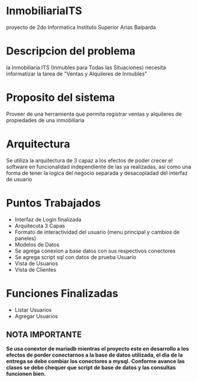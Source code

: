 # InmobiliariaITS
proyecto de 2do Informatica Instituto Superior Arias Balparda

# Descripcion del problema
la Inmobiliaria ITS (Inmubles para Todas las Situaciones) necesita informatizar la tarea de "Ventas y Alquileres de Inmubles"

# Proposito del sistema 
Proveer de una herramienta que permita registrar ventas y alquileres de propiedades de una inmobiliaria

# Arquitectura
Se utiliza la arquitectura de 3 capaz a los efectos de poder crecer el software en funcionalidad independiente de las ya realizadas,
asi como una forma de tener la logica del negocio separada y desacopladad del interfaz de usuario

# Puntos Trabajados
* Interfaz de Login finalizada
* Arquitecuta 3 Capas 
* Formato de interactividad del usuario (menu principal y cambios de paneles)
* Modelos de Datos
* Se agrega conexion a base datos con sus respectivos conectores
* Se agrega script sql con datos de prueba Usuario
* Vista de Usuarios
* Vista de Clientes

# Funciones Finalizadas
* Listar Usuarios
* Agregar Usuarios

## NOTA IMPORTANTE

**Se usa conextor de mariadb mientras el proyecto este en desarrollo a los efectos de porder conectarnos a la base de datos utilizada, 
el  dia de la entrega se debe combiar los conectores a mysql.**
**Conforme avance las clases se debe chequer que script de base de datos y las consultas funcionen bien.**

